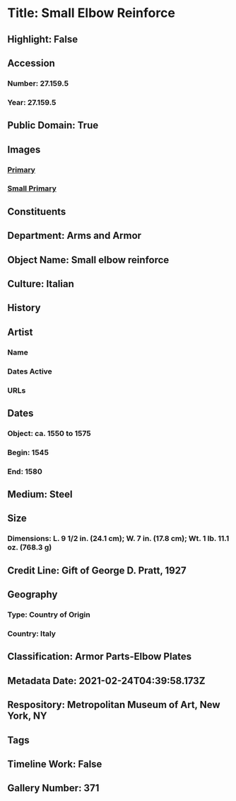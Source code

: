 # Title: Small Elbow Reinforce
## Highlight: False
## Accession
### Number: 27.159.5
### Year: 27.159.5
## Public Domain: True
## Images
### [Primary](https://images.metmuseum.org/CRDImages/aa/original/DP-13125-041.jpg)
### [Small Primary](https://images.metmuseum.org/CRDImages/aa/web-large/DP-13125-041.jpg)
## Constituents
## Department: Arms and Armor
## Object Name: Small elbow reinforce
## Culture: Italian
## History
## Artist
### Name
### Dates Active
### URLs
## Dates
### Object: ca. 1550 to 1575
### Begin: 1545
### End: 1580
## Medium: Steel
## Size
### Dimensions: L. 9 1/2 in. (24.1 cm); W. 7 in. (17.8 cm); Wt. 1 lb. 11.1 oz. (768.3 g)
## Credit Line: Gift of George D. Pratt, 1927
## Geography
### Type: Country of Origin
### Country: Italy
## Classification: Armor Parts-Elbow Plates
## Metadata Date: 2021-02-24T04:39:58.173Z
## Respository: Metropolitan Museum of Art, New York, NY
## Tags
## Timeline Work: False
## Gallery Number: 371